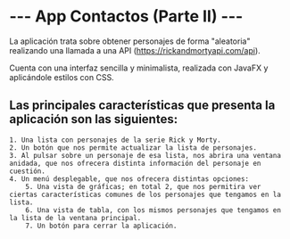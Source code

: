 # --- App Contactos (Parte II) ---

La aplicación trata sobre obtener personajes de forma "aleatoria" realizando una llamada a una API (https://rickandmortyapi.com/api).

Cuenta con una interfaz sencilla y minimalista, realizada con JavaFX y aplicándole estilos con CSS.

## Las principales características que presenta la aplicación son las siguientes:

    1. Una lista con personajes de la serie Rick y Morty.
    2. Un botón que nos permite actualizar la lista de personajes.
    3. Al pulsar sobre un personaje de esa lista, nos abrira una ventana anidada, que nos ofrecera distinta información del personaje en cuestión.
    4. Un menú desplegable, que nos ofrecera distintas opciones:
        5. Una vista de gráficas; en total 2, que nos permitira ver ciertas características comunes de los personajes que tengamos en la lista.
        6. Una vista de tabla, con los mismos personajes que tengamos en la lista de la ventana principal.
        7. Un botón para cerrar la aplicación.
